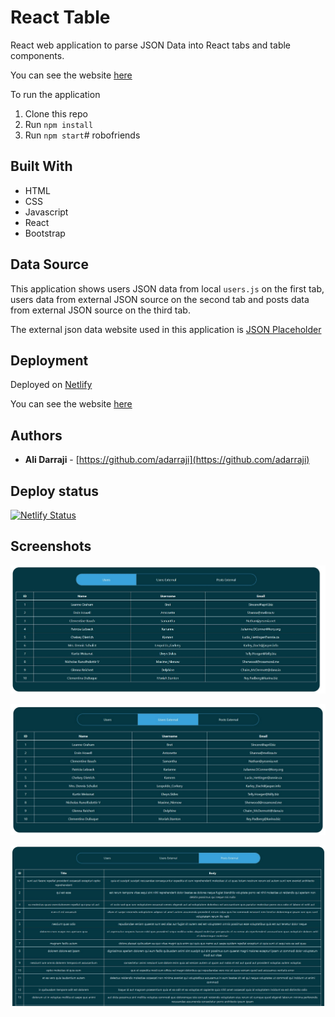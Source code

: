 # React Table
React web application to parse JSON Data into React tabs and table components.

You can see the website [here](https://react-table-4.netlify.app/)

To run the application

1. Clone this repo
2. Run `npm install`
3. Run `npm start`# robofriends

## Built With

* HTML
* CSS
* Javascript
* React
* Bootstrap

## Data Source

This application shows users JSON data from local `users.js` on the first tab, users data from external JSON source on the second tab and posts data from external JSON source on the third tab.

The external json data website used in this application is [JSON Placeholder](https://jsonplaceholder.typicode.com/)

## Deployment

Deployed on [Netlify](https://netlify.com)

You can see the website [here](https://react-table-4.netlify.app/)

## Authors

- **Ali Darraji** - [https://github.com/adarraji](https://github.com/adarraji)

## Deploy status

[![Netlify Status](https://api.netlify.com/api/v1/badges/c86b50db-3c5e-4687-a61d-684d5a74bbbe/deploy-status)](https://app.netlify.com/sites/react-table-4/deploys)

## Screenshots

![Tab 1](./images/tab-01.png)

![Tab 2](./images/tab-02.png)

![Tab 3](./images/tab-03.png)